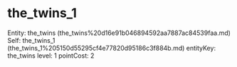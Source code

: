 # the_twins_1

Entity: the_twins (the_twins%20d16e91b046894592aa7887ac84539faa.md)
Self: the_twins_1 (the_twins_1%205150d55295cf4e77820d95186c3f884b.md)
entityKey: the_twins
level: 1
pointCost: 2